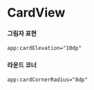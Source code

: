 # CardView

#### 그림자 표현

```xml
app:cardElevation="10dp"
```

#### 라운드 코너

```xml
app:cardCornerRadius="8dp"
```

